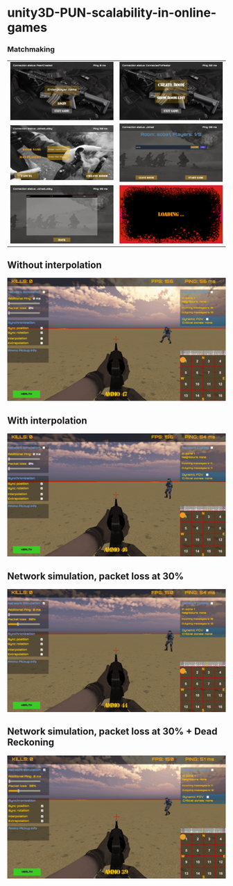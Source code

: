 # unity3D-PUN-scalability-in-online-games

<h3>Matchmaking</h3>

|                                                                  |                                                                  |
| :--------------------------------------------------------------: | :--------------------------------------------------------------: |
| <img  alt="Login" src="./Readme%20Resources/image/login.png"> | <img  alt="Matchmaking Options" src="./Readme%20Resources/image/matchmaking.png"> |
| <img  alt="New Room" src="./Readme%20Resources/image/new_room.png"> | <img  alt="Room Info" src="./Readme%20Resources/image/in_room.png"> |
| <img  alt="Room List" src="./Readme%20Resources/image/room_list.png"> | <img  alt="Loading" src="./Readme%20Resources/image/loading.png"> |


## Without interpolation
![Gameplay](Readme%20Resources/gif/without_interpolation.gif)

## With interpolation
![Gameplay](Readme%20Resources/gif/with_interpolation.gif)

## Network simulation, packet loss at 30%
![Gameplay](Readme%20Resources/gif/network_simulation.gif)

## Network simulation, packet loss at 30% + Dead Reckoning
![Gameplay](Readme%20Resources/gif/extrapolation.gif)


